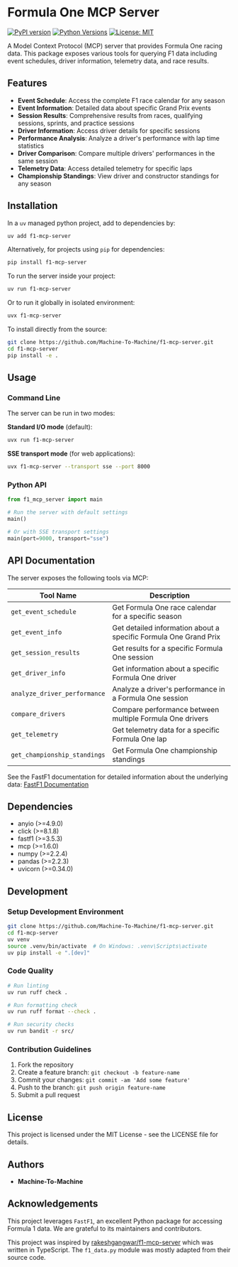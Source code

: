 # Formula One MCP Server

[![PyPI version](https://img.shields.io/pypi/v/f1-mcp-server.svg)](https://pypi.org/project/f1-mcp-server/)
[![Python Versions](https://img.shields.io/pypi/pyversions/f1-mcp-server.svg)](https://pypi.org/project/f1-mcp-server/)
[![License: MIT](https://img.shields.io/badge/License-MIT-yellow.svg)](https://opensource.org/licenses/MIT)

A Model Context Protocol (MCP) server that provides Formula One racing data. This package exposes various tools for querying F1 data including event schedules, driver information, telemetry data, and race results.

## Features

- **Event Schedule**: Access the complete F1 race calendar for any season
- **Event Information**: Detailed data about specific Grand Prix events
- **Session Results**: Comprehensive results from races, qualifying sessions, sprints, and practice sessions
- **Driver Information**: Access driver details for specific sessions
- **Performance Analysis**: Analyze a driver's performance with lap time statistics
- **Driver Comparison**: Compare multiple drivers' performances in the same session
- **Telemetry Data**: Access detailed telemetry for specific laps
- **Championship Standings**: View driver and constructor standings for any season

## Installation

In a `uv` managed python project, add to dependencies by:

```bash
uv add f1-mcp-server
```

Alternatively, for projects using `pip` for dependencies:
```bash
pip install f1-mcp-server
```

To run the server inside your project:

```bash
uv run f1-mcp-server
```

Or to run it globally in isolated environment:

```bash
uvx f1-mcp-server
```

To install directly from the source:

```bash
git clone https://github.com/Machine-To-Machine/f1-mcp-server.git
cd f1-mcp-server
pip install -e .
```

## Usage

### Command Line

The server can be run in two modes:

**Standard I/O mode** (default):

```bash
uvx run f1-mcp-server
```

**SSE transport mode** (for web applications):

```bash
uvx f1-mcp-server --transport sse --port 8000
```

### Python API

```python
from f1_mcp_server import main

# Run the server with default settings
main()

# Or with SSE transport settings
main(port=9000, transport="sse")
```

## API Documentation

The server exposes the following tools via MCP:

| Tool Name | Description |
|-----------|-------------|
| `get_event_schedule` | Get Formula One race calendar for a specific season |
| `get_event_info` | Get detailed information about a specific Formula One Grand Prix |
| `get_session_results` | Get results for a specific Formula One session |
| `get_driver_info` | Get information about a specific Formula One driver |
| `analyze_driver_performance` | Analyze a driver's performance in a Formula One session |
| `compare_drivers` | Compare performance between multiple Formula One drivers |
| `get_telemetry` | Get telemetry data for a specific Formula One lap |
| `get_championship_standings` | Get Formula One championship standings |

See the FastF1 documentation for detailed information about the underlying data: [FastF1 Documentation](https://theoehrly.github.io/Fast-F1/)

## Dependencies

- anyio (>=4.9.0)
- click (>=8.1.8)
- fastf1 (>=3.5.3)
- mcp (>=1.6.0)
- numpy (>=2.2.4)
- pandas (>=2.2.3)
- uvicorn (>=0.34.0)

## Development

### Setup Development Environment

```bash
git clone https://github.com/Machine-To-Machine/f1-mcp-server.git
cd f1-mcp-server
uv venv
source .venv/bin/activate  # On Windows: .venv\Scripts\activate
uv pip install -e ".[dev]"
```

### Code Quality

```bash
# Run linting
uv run ruff check .

# Run formatting check
uv run ruff format --check .

# Run security checks
uv run bandit -r src/
```

### Contribution Guidelines

1. Fork the repository
2. Create a feature branch: `git checkout -b feature-name`
3. Commit your changes: `git commit -am 'Add some feature'`
4. Push to the branch: `git push origin feature-name`
5. Submit a pull request

## License

This project is licensed under the MIT License - see the LICENSE file for details.

## Authors

- **Machine-To-Machine**

## Acknowledgements

This project leverages `FastF1`, an excellent Python package for accessing Formula 1 data. We are grateful to its maintainers and contributors.

This project was inspired by [rakeshgangwar/f1-mcp-server](https://github.com/rakeshgangwar/f1-mcp-server) which was written in TypeScript. The `f1_data.py` module was mostly adapted from their source code.
